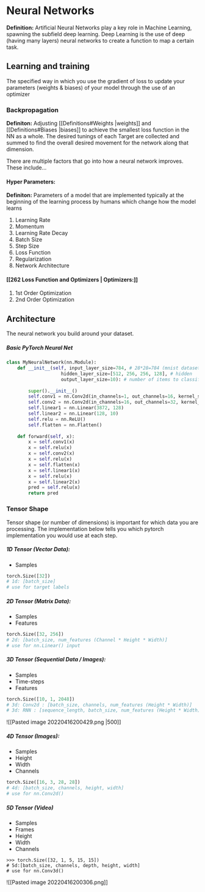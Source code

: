 # Neural Networks
**Definition:** Artificial Neural Networks play a key role in Machine Learning, spawning the subfield deep learning. Deep Learning is the use of deep (having many layers) neural networks to create a function to map a certain task.

## Learning and training
The specified way in which you use the gradient of loss to update your parameters (weights & biases) of your model through the use of an optimizer

### Backpropagation
**Definiton:** Adjusting [[Definitions#Weights |weights]] and [[Definitions#Biases |biases]] to achieve the smallest loss function in the NN as a whole. The desired tunings of each Target are collected and summed to find the overall desired movement for the network along that dimension. 

There are multiple factors that go into how a neural network improves. These include...
#### Hyper Parameters:
**Definiton:** Parameters of a model that are implemented typically at the beginning of the learning process by humans which change how the model learns
1. Learning Rate
2. Momentum
3. Learning Rate Decay
4. Batch Size
5. Step Size
6. Loss Function
7. Regularization
8. Network Architecture

#### [[262 Loss Function and Optimizers | Optimizers:]]
1. 1st Order Optimization
2. 2nd Order Optimization


## Architecture
The neural network you build around your dataset.

##### Basic PyTorch Neural Net 
```python
class MyNeuralNetwork(nn.Module):
	def __init__(self, input_layer_size=784, # 28*28=784 (mnist dataset)
					hidden_layer_size=[512, 256, 256, 128], # hidden
					output_layer_size=10): # number of items to classify
		
		super().__init__()
        self.conv1 = nn.Conv2d(in_channels=1, out_channels=16, kernel_size=3, stride=2)
        self.conv2 = nn.Conv2d(in_channels=16, out_channels=32, kernel_size=3)
        self.linear1 = nn.Linear(3872, 128)
        self.linear2 = nn.Linear(128, 10)
        self.relu = nn.ReLU()
        self.flatten = nn.Flatten()
			
	def forward(self, x):
		x = self.conv1(x)
        x = self.relu(x)
        x = self.conv2(x)
        x = self.relu(x)
        x = self.flatten(x)
        x = self.linear1(x)
        x = self.relu(x)
        x = self.linear2(x)
        pred = self.relu(x)
        return pred

```

### Tensor Shape
Tensor shape (or number of dimensions) is important for which data you are processing. The implementation below tells you which pytorch implementation you would use at each step.

##### 1D Tensor (Vector Data): 
- Samples
```python
torch.Size([32])
# 1d: [batch_size]
# use for target labels
```


##### 2D Tensor (Matrix Data):
- Samples
- Features
```python
torch.Size([32, 256])
# 2d: [batch_size, num_features (Channel * Height * Width)]
# use for nn.Linear() input
```


##### 3D Tensor (Sequential Data / Images):
- Samples
- Time-steps
- Features
```python
torch.Size([10, 1, 2048])
# 3d: Conv2d : [batch_size, channels, num_features (Height * Width)]
# 3d: RNN : [sequence_length, batch_size, num_features (Height * Width)]
```
![[Pasted image 20220416200429.png |500]]


##### 4D Tensor (Images):
- Samples
- Height
- Width
- Channels
```python
torch.Size([16, 3, 28, 28])
# 4d: [batch_size, channels, height, width]
# use for nn.Conv2d()
```

##### 5D Tensor (Video)
- Samples
- Frames
- Height
- Width
- Channels

```
>>> torch.Size([32, 1, 5, 15, 15])
# 5d:[batch_size, channels, depth, height, width]   
# use for nn.Conv3d()
```
![[Pasted image 20220416200306.png]]

